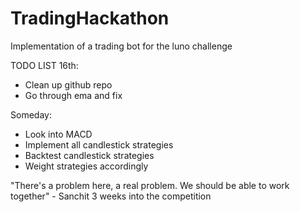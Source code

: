 # TradingHackathon
Implementation of a trading bot for the luno challenge

TODO LIST 
16th:
  - Clean up github repo
  - Go through ema and fix
  
Someday:
  - Look into MACD
  - Implement all candlestick strategies
  - Backtest candlestick strategies
  - Weight strategies accordingly

"There's a problem here, a real problem. We should be able to work together"
                                              - Sanchit 3 weeks into the competition
